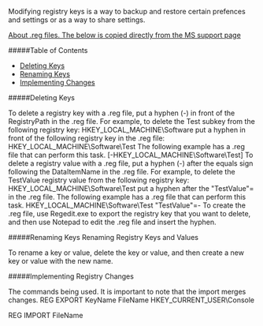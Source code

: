 Modifying registry keys is a way to backup and restore certain prefences and settings
or as a way to share settings. 


[About .reg files. The below is copied directly from the MS support page](https://support.microsoft.com/en-us/help/310516/how-to-add,-modify,-or-delete-registry-subkeys-and-values-by-using-a-.reg-file) 



#####Table of Contents

- [Deleting Keys](#dkey)
- [Renaming Keys](#rkey)
- [Implementing Changes](#impkey)

<div id='dkey'/>
#####Deleting Keys

To delete a registry key with a .reg file, put a hyphen (-) in front of the RegistryPath in the .reg file. For example, to delete the Test subkey from the following registry key:
HKEY_LOCAL_MACHINE\Software
put a hyphen in front of the following registry key in the .reg file:
HKEY_LOCAL_MACHINE\Software\Test
The following example has a .reg file that can perform this task.
[-HKEY_LOCAL_MACHINE\Software\Test]
To delete a registry value with a .reg file, put a hyphen (-) after the equals sign following the DataItemName in the .reg file. For example, to delete the TestValue registry value from the following registry key:
HKEY_LOCAL_MACHINE\Software\Test
put a hyphen after the "TestValue"= in the .reg file. The following example has a .reg file that can perform this task.
HKEY_LOCAL_MACHINE\Software\Test
"TestValue"=-
To create the .reg file, use Regedit.exe to export the registry key that you want to delete, and then use Notepad to edit the .reg file and insert the hyphen. 


<div id='rkey'/>
#####Renaming Keys
Renaming Registry Keys and Values

To rename a key or value, delete the key or value, and then create a new key or value with the new name.


<div id='impkey'/>
#####Implementing Registry Changes

The commands being used. It is important to note that the import merges changes. 
REG EXPORT KeyName FileName 
	HKEY_CURRENT_USER\Console


REG IMPORT FileName
